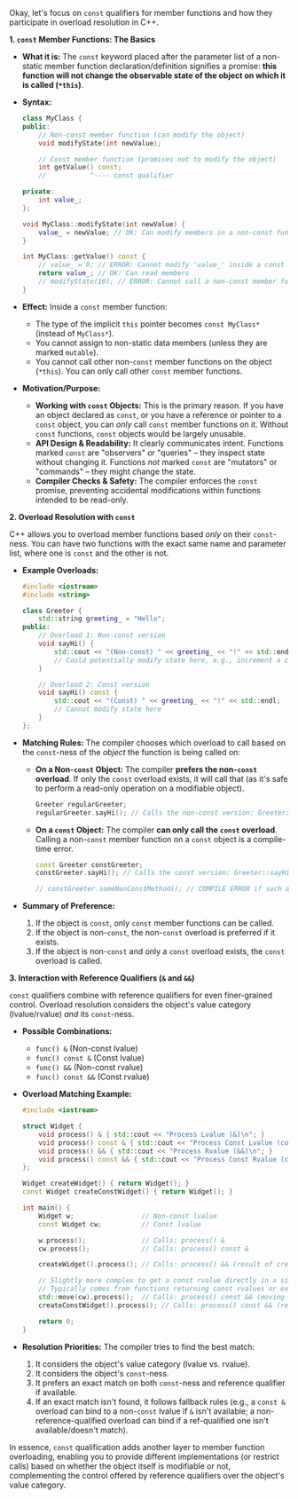 Okay, let's focus on `const` qualifiers for member functions and how they participate in overload resolution in C++.

**1. `const` Member Functions: The Basics**

* **What it is:** The `const` keyword placed after the parameter list of a non-static member function declaration/definition signifies a promise: **this function will not change the observable state of the object on which it is called (`*this`)**.

* **Syntax:**
    ```c++
    class MyClass {
    public:
        // Non-const member function (can modify the object)
        void modifyState(int newValue);

        // Const member function (promises not to modify the object)
        int getValue() const;
        //           ^---- const qualifier

    private:
        int value_;
    };

    void MyClass::modifyState(int newValue) {
        value_ = newValue; // OK: Can modify members in a non-const function
    }

    int MyClass::getValue() const {
        // value_ = 0; // ERROR: Cannot modify 'value_' inside a const member function
        return value_; // OK: Can read members
        // modifyState(10); // ERROR: Cannot call a non-const member function from a const one
    }
    ```

* **Effect:** Inside a `const` member function:
    * The type of the implicit `this` pointer becomes `const MyClass*` (instead of `MyClass*`).
    * You cannot assign to non-static data members (unless they are marked `mutable`).
    * You cannot call other non-`const` member functions on the object (`*this`). You can only call other `const` member functions.

* **Motivation/Purpose:**
    * **Working with `const` Objects:** This is the primary reason. If you have an object declared as `const`, or you have a reference or pointer to a `const` object, you can *only* call `const` member functions on it. Without `const` functions, `const` objects would be largely unusable.
    * **API Design & Readability:** It clearly communicates intent. Functions marked `const` are "observers" or "queries" – they inspect state without changing it. Functions *not* marked `const` are "mutators" or "commands" – they might change the state.
    * **Compiler Checks & Safety:** The compiler enforces the `const` promise, preventing accidental modifications within functions intended to be read-only.

**2. Overload Resolution with `const`**

C++ allows you to overload member functions based *only* on their `const`-ness. You can have two functions with the exact same name and parameter list, where one is `const` and the other is not.

* **Example Overloads:**
    ```c++
    #include <iostream>
    #include <string>

    class Greeter {
        std::string greeting_ = "Hello";
    public:
        // Overload 1: Non-const version
        void sayHi() {
            std::cout << "(Non-const) " << greeting_ << "!" << std::endl;
            // Could potentially modify state here, e.g., increment a counter
        }

        // Overload 2: Const version
        void sayHi() const {
            std::cout << "(Const) " << greeting_ << "!" << std::endl;
            // Cannot modify state here
        }
    };
    ```

* **Matching Rules:** The compiler chooses which overload to call based on the `const`-ness of the *object* the function is being called on:

    * **On a Non-`const` Object:** The compiler **prefers the non-`const` overload**. If only the `const` overload exists, it will call that (as it's safe to perform a read-only operation on a modifiable object).

        ```c++
        Greeter regularGreeter;
        regularGreeter.sayHi(); // Calls the non-const version: Greeter::sayHi()
        ```

    * **On a `const` Object:** The compiler **can only call the `const` overload**. Calling a non-`const` member function on a `const` object is a compile-time error.

        ```c++
        const Greeter constGreeter;
        constGreeter.sayHi(); // Calls the const version: Greeter::sayHi() const

        // constGreeter.someNonConstMethod(); // COMPILE ERROR if such a method existed
        ```

* **Summary of Preference:**
    1.  If the object is `const`, only `const` member functions can be called.
    2.  If the object is non-`const`, the non-`const` overload is preferred if it exists.
    3.  If the object is non-`const` and only a `const` overload exists, the `const` overload is called.

**3. Interaction with Reference Qualifiers (`&` and `&&`)**

`const` qualifiers combine with reference qualifiers for even finer-grained control. Overload resolution considers the object's value category (lvalue/rvalue) *and* its `const`-ness.

* **Possible Combinations:**
    * `func() &` (Non-const lvalue)
    * `func() const &` (Const lvalue)
    * `func() &&` (Non-const rvalue)
    * `func() const &&` (Const rvalue)

* **Overload Matching Example:**
    ```c++
    #include <iostream>

    struct Widget {
        void process() & { std::cout << "Process Lvalue (&)\n"; }
        void process() const & { std::cout << "Process Const Lvalue (const &)\n"; }
        void process() && { std::cout << "Process Rvalue (&&)\n"; }
        void process() const && { std::cout << "Process Const Rvalue (const &&)\n"; }
    };

    Widget createWidget() { return Widget(); }
    const Widget createConstWidget() { return Widget(); }

    int main() {
        Widget w;                 // Non-const lvalue
        const Widget cw;          // Const lvalue

        w.process();              // Calls: process() &
        cw.process();             // Calls: process() const &

        createWidget().process(); // Calls: process() && (result of createWidget() is non-const rvalue)

        // Slightly more complex to get a const rvalue directly in a simple call
        // Typically comes from functions returning const rvalues or explicit moves/casts
        std::move(cw).process();  // Calls: process() const && (moving a const lvalue yields a const rvalue)
        createConstWidget().process(); // Calls: process() const && (result of createConstWidget() is const rvalue)

        return 0;
    }
    ```

* **Resolution Priorities:** The compiler tries to find the best match:
    1.  It considers the object's value category (lvalue vs. rvalue).
    2.  It considers the object's `const`-ness.
    3.  It prefers an exact match on both `const`-ness and reference qualifier if available.
    4.  If an exact match isn't found, it follows fallback rules (e.g., a `const &` overload can bind to a non-`const` lvalue if `&` isn't available; a non-reference-qualified overload can bind if a ref-qualified one isn't available/doesn't match).

In essence, `const` qualification adds another layer to member function overloading, enabling you to provide different implementations (or restrict calls) based on whether the object itself is modifiable or not, complementing the control offered by reference qualifiers over the object's value category.